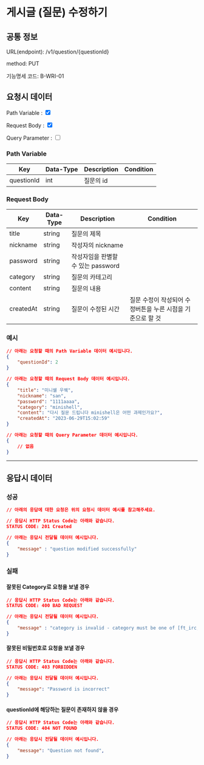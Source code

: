# 게시글 (질문) 수정하기

## 공통 정보


<!-- 요청 시 URL 입니다. Root url에 대해서는 제외하고 서술합니다. -->
URL(endpoint): /v1/question/{questionId}

<!-- 요청 시 method 입니다. HTTP method를 기준으로 합니다. -->
method: PUT

<!-- 요청 시 기능명세 코드 입니다. API가 활용되는 페이지를 기준으로 합니다. -->
기능명세 코드: B-WRI-01

## 요청시 데이터

<!-- 요청시에 Path Variable, Request Parameter, 혹은 Query Parameter가 필요한 지에 대해 체크합니다. -->
<!-- 만약 해당되는 데이터가 없다면 표를 비워주세요. 제목을 포함한 항목을 지우시면 됩니다.-->
Path Variable : <input type="checkbox" value="Path Variable" checked>

Request Body : <input type="checkbox" value="Request Body" checked>

Query Parameter : <input type="checkbox" value="Query Parameter">

### Path Variable

<!-- 요청 시 데이터에 대해 명시하는 테이블입니다. -->
<!-- Key, Data-Type, Description, Condition 순으로 작성해주세요. -->
<!-- Key는 요청 시 데이터의 Key를,
    Data-Type은 요청 시 데이터의 Data-Type을,
    Description은 요청 시 데이터의 설명을,
    Condition은 요청 시 데이터의 조건을 명시해주세요. -->
| Key | Data-Type | Description | Condition |
| --- | --- | --- | --- |
| questionId | int | 질문의 id | |

### Request Body 

<!-- 요청 시 데이터에 대해 명시하는 테이블입니다. -->
<!-- Key, Data-Type, Description, Condition 순으로 작성해주세요. -->
<!-- Key는 요청 시 데이터의 Key를,
    Data-Type은 요청 시 데이터의 Data-Type을,
    Description은 요청 시 데이터의 설명을,
    Condition은 요청 시 데이터의 조건을 명시해주세요. -->
| Key | Data-Type | Description | Condition |
| --- | --- | --- | --- |
| title | string | 질문의 제목 | |
| nickname | string | 작성자의 nickname | |
| password | string | 작성자임을 판별할 수 있는 password | |
| category | string | 질문의 카테고리 | |
| content | string | 질문의 내용 | |
| createdAt | string | 질문이 수정된 시간 | 질문 수정이 작성되어 수정버튼을 누른 시점을 기준으로 할 것 |

### 예시

```json
// 아래는 요청할 때의 Path Variable 데이터 예시입니다.
{
    "questionId": 2
}

// 아래는 요청할 때의 Request Body 데이터 예시입니다.
{
	"title": "미니쉘 우웩",
	"nickname": "san", 
	"password": "1111aaaa", 
	"category": "minishell",
	"content": "다시 질문 드립니다 minishell은 어떤 과제인가요?",
	"createdAt": "2023-06-29T15:02:59"
}

// 아래는 요청할 때의 Query Parameter 데이터 예시입니다.
{
    // 없음
}

```

***

## 응답시 데이터

### 성공

```json
// 아래의 응답에 대한 요청은 위의 요청시 데이터 예시를 참고해주세요.

// 응답시 HTTP Status Code는 아래와 같습니다.
STATUS CODE: 201 Created

// 아래는 응답시 전달될 데이터 예시입니다.
{
    "message" : "question modified successfully"
}
```

### 실패


#### 잘못된 Category로 요청을 보낼 경우
<!-- 실패시에는 어떻게 해서 실패한 코드인지 반드시 실패 사유를 적어주세요. -->

```json
// 응답시 HTTP Status Code는 아래와 같습니다.
STATUS CODE: 400 BAD REQUEST

// 아래는 응답시 전달될 데이터 예시입니다.
{
    "message" : "category is invalid - category must be one of [ft_irc, minishell, minirt]",
}
```

#### 잘못된 비밀번호로 요청을 보낼 경우
<!-- 실패시에는 어떻게 해서 실패한 코드인지 반드시 실패 사유를 적어주세요. -->

```json
// 응답시 HTTP Status Code는 아래와 같습니다.
STATUS CODE: 403 FORBIDDEN

// 아래는 응답시 전달될 데이터 예시입니다.
{
    "message": "Password is incorrect"
}
```

#### questionId에 해당하는 질문이 존재하지 않을 경우
<!-- 실패시에는 어떻게 해서 실패한 코드인지 반드시 실패 사유를 적어주세요. -->

```json
// 응답시 HTTP Status Code는 아래와 같습니다.
STATUS CODE: 404 NOT FOUND

// 아래는 응답시 전달될 데이터 예시입니다.
{
    "message": "Question not found",
}
```
<!-- 실패 사유가 여러가지 존재하여서 2개 이상의 실패 응답을 정의할 때에는 복수의 ### [실패사유] 탭을 만들어 주세요.-->